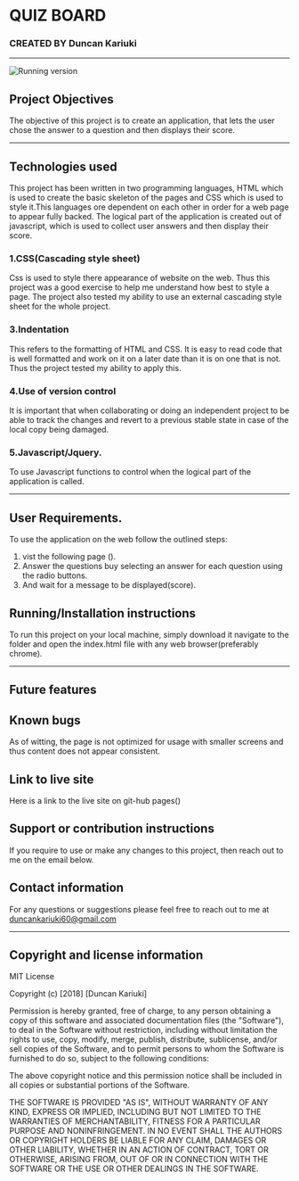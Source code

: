# QUIZ BOARD

### CREATED BY **Duncan Kariuki**

--------------------------------------------------------------------------
![Running version]()
## Project Objectives

The objective of this project is to create an application, that lets the user chose the answer to a question and then displays their score.

-------------------------------------------------------


## Technologies used
This project has been written in two programming languages, HTML which is used to create the basic skeleton of the pages and CSS which is used to style it.This languages ore dependent on each other in order for a web page to appear fully backed.
The logical part of the application is created out of javascript, which is used to collect user answers and then display their score.

### 1.CSS(Cascading style sheet)
Css is used to style there appearance of website on the web. Thus this project was a good exercise to help me understand how best to style a page. The project also tested my ability to use an external cascading style sheet for the whole project.

### 3.Indentation
This refers to the formatting of HTML and CSS. It is easy to read code that is well formatted and work on it on a later date than it is on one that is not. Thus the project tested my ability to apply this.

### 4.Use of version control
It is important that when collaborating or doing an independent project to be able to track the changes and revert to a previous stable state in case of the local copy being damaged.

### 5.Javascript/Jquery.
To use Javascript functions to control when the logical part of the application is called.


------------------------------------------------------------------------
## User Requirements.
To use the application on the web follow the outlined steps:
1. vist the following page ().
2. Answer the questions buy selecting an answer for each question using the radio buttons.
3. And wait for a message to be displayed(score).


## Running/Installation instructions
To run this project on your local machine, simply download it navigate to the folder and open the index.html file with any web browser(preferably chrome).

------------------------------------------------------------------

## Future features


## Known bugs
As of witting, the page is not optimized for usage with smaller screens and thus content does not appear consistent.

## Link to live site
Here is a link to the live site on git-hub pages()

## Support or contribution instructions
If you require to use or make any changes to this project, then reach out to me on the email below.

## Contact information
For any questions or suggestions please feel free to reach out to me at duncankariuki60@gmail.com

---------------------------------------------------------------

## Copyright and license information

MIT License

Copyright (c) [2018] [Duncan Kariuki]

Permission is hereby granted, free of charge, to any person obtaining a copy
of this software and associated documentation files (the "Software"), to deal
in the Software without restriction, including without limitation the rights
to use, copy, modify, merge, publish, distribute, sublicense, and/or sell
copies of the Software, and to permit persons to whom the Software is
furnished to do so, subject to the following conditions:

The above copyright notice and this permission notice shall be included in all
copies or substantial portions of the Software.

THE SOFTWARE IS PROVIDED "AS IS", WITHOUT WARRANTY OF ANY KIND, EXPRESS OR
IMPLIED, INCLUDING BUT NOT LIMITED TO THE WARRANTIES OF MERCHANTABILITY,
FITNESS FOR A PARTICULAR PURPOSE AND NONINFRINGEMENT. IN NO EVENT SHALL THE
AUTHORS OR COPYRIGHT HOLDERS BE LIABLE FOR ANY CLAIM, DAMAGES OR OTHER
LIABILITY, WHETHER IN AN ACTION OF CONTRACT, TORT OR OTHERWISE, ARISING FROM,
OUT OF OR IN CONNECTION WITH THE SOFTWARE OR THE USE OR OTHER DEALINGS IN THE
SOFTWARE.
